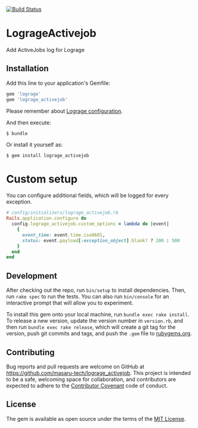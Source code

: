 [![Build Status](https://travis-ci.com/masaru-tech/lograge_activejob.svg?branch=master)](https://travis-ci.com/masaru-tech/lograge_activejob)

# LogrageActivejob

Add ActiveJobs log for Lograge

## Installation

Add this line to your application's Gemfile:

```ruby
gem 'lograge'
gem 'lograge_activejob'
```

Please remember about [Lograge configuration](https://github.com/roidrage/lograge#installation).

And then execute:

    $ bundle

Or install it yourself as:

    $ gem install lograge_activejob

# Custom setup

You can configure additional fields, which will be logged for every exception.

```ruby
# config/initializers/lograge_activejob.rb
Rails.application.configure do
  config.lograge_activejob.custom_options = lambda do |event|
    {
      event_time: event.time.iso8601,
      status: event.payload[:exception_object].blank? ? 200 : 500
    }
  end
end
```

## Development

After checking out the repo, run `bin/setup` to install dependencies. Then, run `rake spec` to run the tests. You can also run `bin/console` for an interactive prompt that will allow you to experiment.

To install this gem onto your local machine, run `bundle exec rake install`. To release a new version, update the version number in `version.rb`, and then run `bundle exec rake release`, which will create a git tag for the version, push git commits and tags, and push the `.gem` file to [rubygems.org](https://rubygems.org).

## Contributing

Bug reports and pull requests are welcome on GitHub at https://github.com/masaru-tech/lograge_activejob. This project is intended to be a safe, welcoming space for collaboration, and contributors are expected to adhere to the [Contributor Covenant](http://contributor-covenant.org) code of conduct.

## License

The gem is available as open source under the terms of the [MIT License](https://opensource.org/licenses/MIT).

